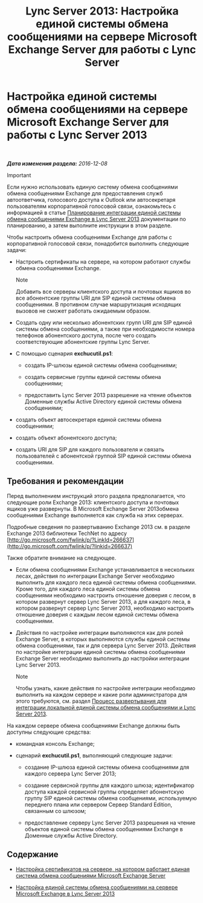 ﻿---
title: 'Lync Server 2013: Настройка единой системы обмена сообщениями на сервере Microsoft Exchange Server для работы с Lync Server'
TOCTitle: Настройка единой системы обмена сообщениями на сервере Microsoft Exchange Server для работы с Lync Server 2013
ms:assetid: 058da9c4-23af-4ddb-9f63-70133a8aafc6
ms:mtpsurl: https://technet.microsoft.com/ru-ru/library/Gg398106(v=OCS.15)
ms:contentKeyID: 49308809
ms.date: 12/10/2016
mtps_version: v=OCS.15
ms.translationtype: HT
---

# Настройка единой системы обмена сообщениями на сервере Microsoft Exchange Server для работы с Lync Server 2013

 

_**Дата изменения раздела:** 2016-12-08_

> [!important]  
> Если нужно использовать единую систему обмена сообщениями обмена сообщениями Exchange для предоставления служб автоответчика, голосового доступа к Outlook или автосекретаря пользователям корпоративной голосовой связи, ознакомьтесь с информацией в статье <a href="lync-server-2013-planning-for-exchange-unified-messaging-integration.md">Планирование интеграции единой системы обмена сообщениями Exchange в Lync Server 2013</a> документации по планированию, а затем выполните инструкции в этом разделе.

Чтобы настроить обмена сообщениями Exchange для работы с корпоративной голосовой связи, понадобится выполнить следующие задачи:

  - Настроить сертификаты на сервере, на котором работают службы обмена сообщениями Exchange.
    
    > [!note]  
    > Добавить все серверы клиентского доступа и почтовых ящиков во все абонентские группы URI для SIP единой системы обмена сообщениями. В противном случае маршрутизация исходящих вызовов не сможет работать ожидаемым образом.

  - Создать одну или несколько абонентских групп URI для SIP единой системы обмена сообщениями, а также при необходимости номера телефонов абонентского доступа, после чего создать соответствующие абонентские группы Lync Server.

  - С помощью сценария **exchucutil.ps1**:
    
      - создать IP-шлюзы единой системы обмена сообщениями;
    
      - создать сервисные группы единой системы обмена сообщениями;
    
      - предоставить Lync Server 2013 разрешение на чтение объектов Доменные службы Active Directory единой системы обмена сообщениями;

  - создать объект автосекретаря единой системы обмена сообщениями;

  - создать объект абонентского доступа;

  - создать URI для SIP для каждого пользователя и связать пользователей с абонентской группой SIP единой системы обмена сообщениями.

## Требования и рекомендации

Перед выполнением инструкций этого раздела предполагается, что следующие роли Exchange 2013: клиентского доступа и почтовых ящиков уже развернуты. В Microsoft Exchange Server 2013обмена сообщениями Exchange выполняется как служба на этих серверах.

Подробные сведения по развертыванию Exchange 2013 см. в разделе Exchange 2013 библиотеки TechNet по адресу [http://go.microsoft.com/fwlink/p/?LinkId=266637](http://go.microsoft.com/fwlink/p/?linkid=266637)

Также обратите внимание на следующее.

  - Если обмена сообщениями Exchange устанавливается в нескольких лесах, действия по интеграции Exchange Server необходимо выполнить для каждого леса единой системы обмена сообщениями. Кроме того, для каждого леса единой системы обмена сообщениями необходимо настроить отношение доверия с лесом, в котором развернут сервер Lync Server 2013, а для каждого леса, в котором развернут сервер Lync Server 2013, необходимо настроить отношение доверия с каждым лесом единой системы обмена сообщениями.

  - Действия по настройке интеграции выполняются как для ролей Exchange Server, в которых выполняются службы единой системы обмена сообщениями, так и для сервера Lync Server 2013. Действия по настройке интеграции единой системы обмена сообщениями Exchange Server необходимо выполнить до настройки интеграции Lync Server 2013.
    
    > [!note]  
    > Чтобы узнать, какие действия по настройке интеграции необходимо выполнить на каждом сервере и какие роли администратора для этого требуются, см. раздел <a href="lync-server-2013-deployment-process-for-integrating-on-premises-unified-messaging.md">Процесс развертывания для интеграции локальной единой системы обмена сообщениями и Lync Server 2013</a>.

На каждом сервере обмена сообщениями Exchange должны быть доступны следующие средства:

  - командная консоль Exchange;

  - сценарий **exchucutil.ps1**, выполняющий следующие задачи:
    
      - создание IP-шлюза единой системы обмена сообщениями для каждого сервера Lync Server 2013;
    
      - создание сервисной группы для каждого шлюза; идентификатор доступа каждой сервисной группы определяет абонентскую группу SIP единой системы обмена сообщениями, используемую переднего плана или сервером Сервер Standard Edition, связанным со шлюзом;
    
      - предоставление серверу Lync Server 2013 разрешения на чтение объектов единой системы обмена сообщениями Exchange в Доменные службы Active Directory.

## Содержание

  - [Настройка сертификатов на сервере, на котором работает единая система обмена сообщениями Microsoft Exchange Server](lync-server-2013-configure-certificates-on-the-server-running-microsoft-exchange-server-unified-messaging.md)

  - [Настройка единой системы обмена сообщениями на сервере Microsoft Exchange в Lync Server 2013](lync-server-2013-configure-unified-messaging-on-microsoft-exchange.md)

